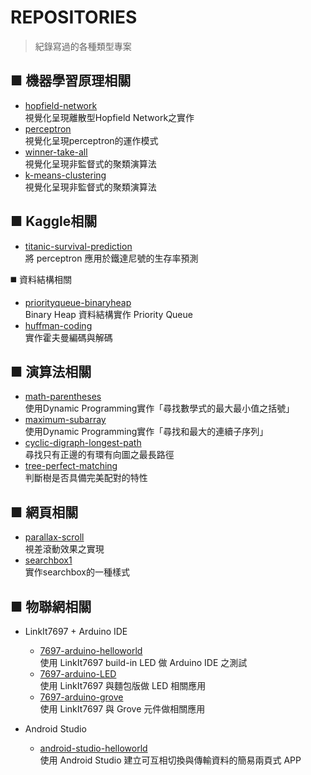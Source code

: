 # **REPOSITORIES**
> 紀錄寫過的各種類型專案
##  ■ **機器學習原理相關**
* [hopfield-network](https://github.com/MU-PING/hopfield-network)  
  視覺化呈現離散型Hopfield Network之實作
* [perceptron](https://github.com/MU-PING/perceptron)  
  視覺化呈現perceptron的運作模式
* [winner-take-all](https://github.com/MU-PING/winner-take-all)  
  視覺化呈現非監督式的聚類演算法
* [k-means-clustering](https://github.com/MU-PING/k-means-clustering)  
  視覺化呈現非監督式的聚類演算法

##  ■ **Kaggle相關**
* [titanic-survival-prediction](https://github.com/MU-PING/titanic-survival-prediction)  
  將 perceptron 應用於鐵達尼號的生存率預測

:black_medium_square: 資料結構相關
* [priorityqueue-binaryheap](https://github.com/MU-PING/priorityqueue-binaryheap)  
  Binary Heap 資料結構實作 Priority Queue
* [huffman-coding](https://github.com/MU-PING/huffman-coding)  
  實作霍夫曼編碼與解碼
 
##  ■ **演算法相關**
* [math-parentheses](https://github.com/MU-PING/math-parentheses)  
  使用Dynamic Programming實作「尋找數學式的最大最小值之括號」
* [maximum-subarray](https://github.com/MU-PING/maximum-subarray)  
  使用Dynamic Programming實作「尋找和最大的連續子序列」
* [cyclic-digraph-longest-path](https://github.com/MU-PING/cyclic-digraph-longest-path)   
  尋找只有正邊的有環有向圖之最長路徑  
* [tree-perfect-matching](https://github.com/MU-PING/tree-perfect-matching)     
  判斷樹是否具備完美配對的特性
  
##  ■ **網頁相關**
* [parallax-scroll](https://github.com/MU-PING/parallax-scroll)  
  視差滾動效果之實現
* [searchbox1](https://github.com/MU-PING/searchbox1)  
  實作searchbox的一種樣式
  
##  ■ **物聯網相關**
* LinkIt7697 + Arduino IDE

  * [7697-arduino-helloworld](https://github.com/MU-PING/7697-arduino-helloworld)  
    使用 LinkIt7697 build-in LED 做 Arduino IDE 之測試
  * [7697-arduino-LED](https://github.com/MU-PING/7697-arduino-LED)  
    使用 LinkIt7697 與麵包版做 LED 相關應用
  * [7697-arduino-grove](https://github.com/MU-PING/7697-arduino-grove)  
    使用 LinkIt7697 與 Grove 元件做相關應用
  
* Android Studio

  * [android-studio-helloworld](https://github.com/MU-PING/android-studio-helloworld)  
    使用 Android Studio 建立可互相切換與傳輸資料的簡易兩頁式 APP

